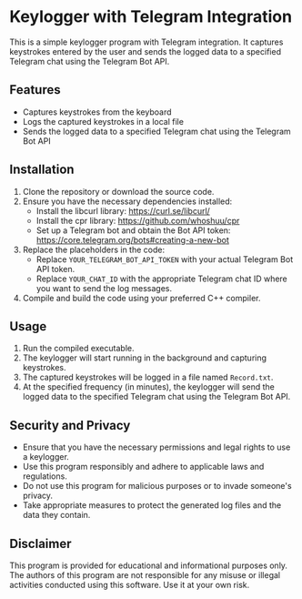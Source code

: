 

# Keylogger with Telegram Integration

This is a simple keylogger program with Telegram integration. It captures keystrokes entered by the user and sends the logged data to a specified Telegram chat using the Telegram Bot API.

## Features

- Captures keystrokes from the keyboard
- Logs the captured keystrokes in a local file
- Sends the logged data to a specified Telegram chat using the Telegram Bot API

## Installation

1. Clone the repository or download the source code.
2. Ensure you have the necessary dependencies installed:
   - Install the libcurl library: https://curl.se/libcurl/
   - Install the cpr library: https://github.com/whoshuu/cpr
   - Set up a Telegram bot and obtain the Bot API token: https://core.telegram.org/bots#creating-a-new-bot
3. Replace the placeholders in the code:
   - Replace `YOUR_TELEGRAM_BOT_API_TOKEN` with your actual Telegram Bot API token.
   - Replace `YOUR_CHAT_ID` with the appropriate Telegram chat ID where you want to send the log messages.
4. Compile and build the code using your preferred C++ compiler.

## Usage

1. Run the compiled executable.
2. The keylogger will start running in the background and capturing keystrokes.
3. The captured keystrokes will be logged in a file named `Record.txt`.
4. At the specified frequency (in minutes), the keylogger will send the logged data to the specified Telegram chat using the Telegram Bot API.

## Security and Privacy

- Ensure that you have the necessary permissions and legal rights to use a keylogger.
- Use this program responsibly and adhere to applicable laws and regulations.
- Do not use this program for malicious purposes or to invade someone's privacy.
- Take appropriate measures to protect the generated log files and the data they contain.

## Disclaimer

This program is provided for educational and informational purposes only. The authors of this program are not responsible for any misuse or illegal activities conducted using this software. Use it at your own risk.


